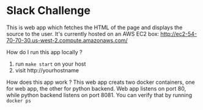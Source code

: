 Slack Challenge
===============
This is web app which fetches the HTML of the page and displays the source to the user.
It's currently hosted on an AWS EC2 box: http://ec2-54-70-70-30.us-west-2.compute.amazonaws.com/

How do I run this app locally ?
1. run `make start` on your host
2. visit http://yourhostname

How does this app work ?
This web app creats two docker containers, one for web app, the other for
python backend. Web app listens on port 80, while python backend listens on
port 8081. You can verify that by running `docker ps`
